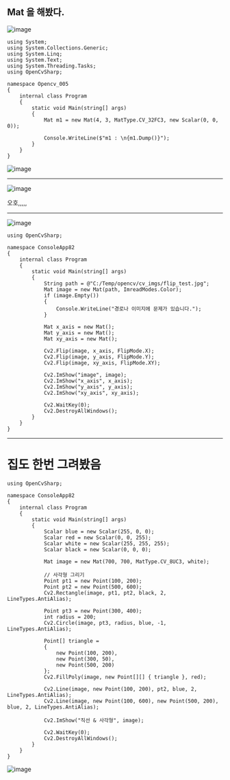 ## Mat 을 해봤다.
![image](https://github.com/user-attachments/assets/4010cbc6-04d1-448b-aa5a-a5740cc171d2)
```
using System;
using System.Collections.Generic;
using System.Linq;
using System.Text;
using System.Threading.Tasks;
using OpenCvSharp;

namespace Opencv_005
{
	internal class Program
	{
		static void Main(string[] args)
		{
			Mat m1 = new Mat(4, 3, MatType.CV_32FC3, new Scalar(0, 0, 0));

			Console.WriteLine($"m1 : \n{m1.Dump()}");
		}
	}
}
```



![image](https://github.com/user-attachments/assets/313f1452-fe1b-4f2c-a76b-1e4b27d88b82)
***
![image](https://github.com/user-attachments/assets/fa2656d1-20ca-41f8-a31b-5a0a14e67aac)



오호,,,,,
***
![image](https://github.com/user-attachments/assets/cd1bb760-44b2-4778-ac88-df1f7ee7569f)
```
using OpenCvSharp;

namespace ConsoleApp82
{
	internal class Program
	{
		static void Main(string[] args)
		{
			String path = @"C:/Temp/opencv/cv_imgs/flip_test.jpg";
			Mat image = new Mat(path, ImreadModes.Color);
			if (image.Empty())
			{
				Console.WriteLine("경로나 이미지에 문제가 있습니다.");
			}

			Mat x_axis = new Mat();
			Mat y_axis = new Mat();
			Mat xy_axis = new Mat();

			Cv2.Flip(image, x_axis, FlipMode.X);
			Cv2.Flip(image, y_axis, FlipMode.Y);
			Cv2.Flip(image, xy_axis, FlipMode.XY);

			Cv2.ImShow("image", image);
			Cv2.ImShow("x_axis", x_axis);
			Cv2.ImShow("y_axis", y_axis);
			Cv2.ImShow("xy_axis", xy_axis);

			Cv2.WaitKey(0);
			Cv2.DestroyAllWindows();
		}
	}
}
```
***
# 집도 한번 그려봤음
```
using OpenCvSharp;

namespace ConsoleApp82
{
	internal class Program
	{
		static void Main(string[] args)
		{
			Scalar blue = new Scalar(255, 0, 0); 
			Scalar red = new Scalar(0, 0, 255); 
			Scalar white = new Scalar(255, 255, 255); 
			Scalar black = new Scalar(0, 0, 0); 

			Mat image = new Mat(700, 700, MatType.CV_8UC3, white);

			// 사각형 그리기
			Point pt1 = new Point(100, 200); 
			Point pt2 = new Point(500, 600); 
			Cv2.Rectangle(image, pt1, pt2, black, 2, LineTypes.AntiAlias); 

			Point pt3 = new Point(300, 400); 
			int radius = 200; 
			Cv2.Circle(image, pt3, radius, blue, -1, LineTypes.AntiAlias); 

			Point[] triangle =
			{
				new Point(100, 200), 
                new Point(300, 50), 
                new Point(500, 200) 
            };
			Cv2.FillPoly(image, new Point[][] { triangle }, red); 

			Cv2.Line(image, new Point(100, 200), pt2, blue, 2, LineTypes.AntiAlias);
			Cv2.Line(image, new Point(100, 600), new Point(500, 200), blue, 2, LineTypes.AntiAlias); 

			Cv2.ImShow("직선 & 사각형", image);

			Cv2.WaitKey(0);
			Cv2.DestroyAllWindows();
		}
	}
}
```
![image](https://github.com/user-attachments/assets/2e4ace22-219f-477a-87be-10d4f25aa529)


